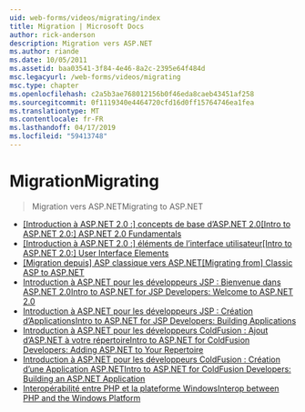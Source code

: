 ```yaml
---
uid: web-forms/videos/migrating/index
title: Migration | Microsoft Docs
author: rick-anderson
description: Migration vers ASP.NET
ms.author: riande
ms.date: 10/05/2011
ms.assetid: baa03541-3f84-4e46-8a2c-2395e64f484d
msc.legacyurl: /web-forms/videos/migrating
msc.type: chapter
ms.openlocfilehash: c2a5b3ae768012156b0f46eda8caeb43451af258
ms.sourcegitcommit: 0f1119340e4464720cfd16d0ff15764746ea1fea
ms.translationtype: MT
ms.contentlocale: fr-FR
ms.lasthandoff: 04/17/2019
ms.locfileid: "59413748"
---
```

# <a name="migrating"></a><span data-ttu-id="a5d85-103">Migration</span><span class="sxs-lookup"><span data-stu-id="a5d85-103">Migrating</span></span>

> <span data-ttu-id="a5d85-104">Migration vers ASP.NET</span><span class="sxs-lookup"><span data-stu-id="a5d85-104">Migrating to ASP.NET</span></span>


- <span data-ttu-id="a5d85-105">[[Introduction à ASP.NET 2.0 :] concepts de base d’ASP.NET 2.0](intro-to-aspnet-20-aspnet-20-fundamentals.md)</span><span class="sxs-lookup"><span data-stu-id="a5d85-105">[[Intro to ASP.NET 2.0:] ASP.NET 2.0 Fundamentals](intro-to-aspnet-20-aspnet-20-fundamentals.md)</span></span>
- <span data-ttu-id="a5d85-106">[[Introduction à ASP.NET 2.0 :] éléments de l’interface utilisateur](intro-to-aspnet-20-user-interface-elements.md)</span><span class="sxs-lookup"><span data-stu-id="a5d85-106">[[Intro to ASP.NET 2.0:] User Interface Elements](intro-to-aspnet-20-user-interface-elements.md)</span></span>
- <span data-ttu-id="a5d85-107">[[Migration depuis] ASP classique vers ASP.NET](migrating-from-classic-asp-to-aspnet.md)</span><span class="sxs-lookup"><span data-stu-id="a5d85-107">[[Migrating from] Classic ASP to ASP.NET](migrating-from-classic-asp-to-aspnet.md)</span></span>
- [<span data-ttu-id="a5d85-108">Introduction à ASP.NET pour les développeurs JSP : Bienvenue dans ASP.NET 2.0</span><span class="sxs-lookup"><span data-stu-id="a5d85-108">Intro to ASP.NET for JSP Developers: Welcome to ASP.NET 2.0</span></span>](intro-to-aspnet-for-jsp-developers-welcome-to-aspnet-20.md)
- [<span data-ttu-id="a5d85-109">Introduction à ASP.NET pour les développeurs JSP : Création d’Applications</span><span class="sxs-lookup"><span data-stu-id="a5d85-109">Intro to ASP.NET for JSP Developers: Building Applications</span></span>](intro-to-aspnet-for-jsp-developers-building-applications.md)
- [<span data-ttu-id="a5d85-110">Introduction à ASP.NET pour les développeurs ColdFusion : Ajout d’ASP.NET à votre répertoire</span><span class="sxs-lookup"><span data-stu-id="a5d85-110">Intro to ASP.NET for ColdFusion Developers: Adding ASP.NET to Your Repertoire</span></span>](intro-to-aspnet-for-coldfusion-developers-adding-aspnet-to-your-repertoire.md)
- [<span data-ttu-id="a5d85-111">Introduction à ASP.NET pour les développeurs ColdFusion : Création d’une Application ASP.NET</span><span class="sxs-lookup"><span data-stu-id="a5d85-111">Intro to ASP.NET for ColdFusion Developers: Building an ASP.NET Application</span></span>](introduction-to-aspnet-for-coldfusion-developers-building-an-aspnet-application.md)
- [<span data-ttu-id="a5d85-112">Interopérabilité entre PHP et la plateforme Windows</span><span class="sxs-lookup"><span data-stu-id="a5d85-112">Interop between PHP and the Windows Platform</span></span>](interop-between-php-and-the-windows-platform.md)
